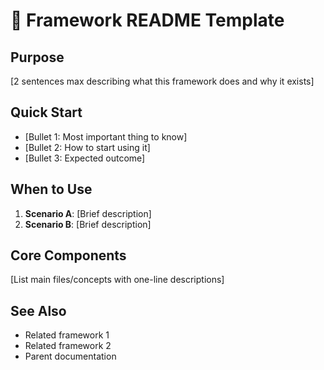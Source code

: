 # 📁 Framework README Template

## Purpose
[2 sentences max describing what this framework does and why it exists]

## Quick Start
- [Bullet 1: Most important thing to know]
- [Bullet 2: How to start using it]
- [Bullet 3: Expected outcome]

## When to Use
1. **Scenario A**: [Brief description]
2. **Scenario B**: [Brief description]

## Core Components
[List main files/concepts with one-line descriptions]

## See Also
- Related framework 1
- Related framework 2
- Parent documentation